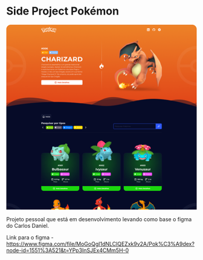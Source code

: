 # Side Project Pokémon

<img src="./.github/bg.png" />

Projeto pessoal que está em desenvolvimento levando como base o figma do Carlos Daniel.

Link para o figma - https://www.figma.com/file/MoGoQgI1dNLClQEZxk9v2A/Pok%C3%A9dex?node-id=1551%3A521&t=YPp3InSJEx4CMm5H-0
